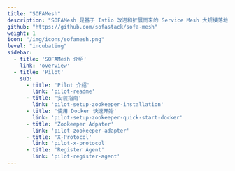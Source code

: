 ```yaml
---
title: "SOFAMesh"
description: "SOFAMesh 是基于 Istio 改进和扩展而来的 Service Mesh 大规模落地实践方案。"
github: "https://github.com/sofastack/sofa-mesh"
weight: 1
icon: "/img/icons/sofamesh.png"
level: "incubating"
sidebar:
  - title: 'SOFAMesh 介绍'  	
    link: 'overview'
  - title: 'Pilot'
    sub:
      - title: 'Pilot 介绍'  	
        link: 'pilot-readme'
      - title: '安装指南'  	
        link: 'pilot-setup-zookeeper-installation'
      - title: '使用 Docker 快速开始'  	
        link: 'pilot-setup-zookeeper-quick-start-docker'
      - title: 'Zookeeper Adpater'  	
        link: 'pilot-zookeeper-adapter'
      - title: 'X-Protocol'  	
        link: 'pilot-x-protocol'
      - title: 'Register Agent'  	
        link: 'pilot-register-agent'      
---
```

